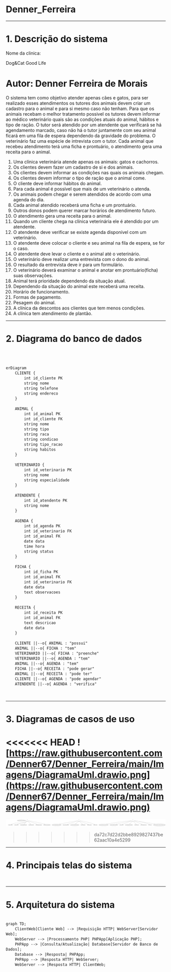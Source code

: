 # Denner_Ferreira

---
# 1. Descrição do sistema

Nome da clinica:

Dog&Cat Good Life

Autor: Denner Ferreira de Morais
=======
O sistema tem como objetivo atender apenas cães e gatos, para ser realizado esses atendimentos os tutores dos animais devem criar um cadastro para o animal e para si mesmo caso não tenham. Para que os animais recebam o melhor tratamento possivel os tutores devem informar ao médico veterinário quais são as condições atuais do animal, hábitos e tipo de ração.
O tutor será atendido por um atendente que verificará se há agendamento marcado, caso não há o tutor juntamente com seu animal ficará em uma fila de espera dependendo da gravidade do problema. O veterinário faz uma espécie de intrevista com o tutor. Cada animal que recebeu atendimento terá uma ficha e prontuário, o atendimento gera uma receita para o animal.


1. Uma clínica veterinária atende apenas os animais: gatos e cachorros. 
2. Os clientes devem fazer um cadastro de si e dos animais. 
3. Os clientes devem informar as condições nas quais os animais chegam. 
4. Os clientes devem informar o tipo de ração que o animal come.
5. O cliente deve informar hábitos do animal. 
6. Para cada animal é possível que mais de um veterinário o atenda. 
7. Os animais podem chegar e serem atendidos de acordo com uma agenda do dia. 
8. Cada animal atendido receberá uma ficha e um prontuário. 
9. Outros donos podem querer marcar horários de atendimento futuro. 
10. O atendimento gera uma receita para o animal. 
11. Quando um cliente chega na clínica veterinária ele é atendido por um atendente. 
12. O atendente deve verificar se existe agenda disponível com um veterinário. 
13. O atendente deve colocar o cliente e seu animal na fila de espera, se for o caso. 
14. O atendente deve levar o cliente e o animal até o veterinário. 
15. O veterinário deve realizar uma entrevista com o dono do animal. 
16. O resultado da entrevista deve ir para um formulário. 
17. O veterinário deverá examinar o animal e anotar em prontuário(ficha) suas observações. 
18. Animal terá prioridade dependendo da situação atual.
19. Dependendo da situação do animal este receberá uma receita.
20. Horário de funcionamento.
21. Formas de pagamento.
22. Pesagem do animal.
23. A clínica da descontos aos clientes que tem menos condições.
24. A clínica tem atendimento de plantão.

---
# 2. Diagrama do banco de dados

![]()

```mermaid

erDiagram
    CLIENTE {
        int id_cliente PK
        string nome
        string telefone
        string endereco
    }

    ANIMAL {
        int id_animal PK
        int id_cliente FK
        string nome
        string tipo
        string raca
        string condicao
        string tipo_racao
        string habitos
    }

    VETERINARIO {
        int id_veterinario PK
        string nome
        string especialidade
    }

    ATENDENTE {
        int id_atendente PK
        string nome
    }

    AGENDA {
        int id_agenda PK
        int id_veterinario FK
        int id_animal FK
        date data
        time hora
        string status
    }

    FICHA {
        int id_ficha PK
        int id_animal FK
        int id_veterinario FK
        date data
        text observacoes
    }

    RECEITA {
        int id_receita PK
        int id_animal FK
        text descricao
        date data
    }

    CLIENTE ||--o{ ANIMAL : "possui"
    ANIMAL ||--o{ FICHA : "tem"
    VETERINARIO ||--o{ FICHA : "preenche"
    VETERINARIO ||--o{ AGENDA : "tem"
    ANIMAL ||--o{ AGENDA : "tem"
    FICHA ||--o{ RECEITA : "pode gerar"
    ANIMAL ||--o{ RECEITA : "pode ter"
    CLIENTE ||--o{ AGENDA : "pode agendar"
    ATENDENTE ||--o{ AGENDA : "verifica"



```

---
# 3. Diagramas de casos de uso

<<<<<<< HEAD
![https://raw.githubusercontent.com/Denner67/Denner_Ferreira/main/Imagens/DiagramaUml.drawio.png](https://raw.githubusercontent.com/Denner67/Denner_Ferreira/main/Imagens/DiagramaUml.drawio.png)
=======
![](https://raw.githubusercontent.com/Denner67/Denner_Ferreira/main/Imagens/DiagramaUml.drawio.png?token=GHSAT0AAAAAACV3RRKEGBCE5JXXHLJTUGTAZV5QT2A)
>>>>>>> da72c7d22d2bbe8929827437be62aac10a4e5299

---
# 4. Principais telas do sistema

![]()

---
# 5. Arquitetura do sistema

```mermaid

graph TD;
    ClientWeb[Cliente Web] --> |Requisição HTTP| WebServer[Servidor Web];
    WebServer --> |Processamento PHP| PHPApp[Aplicação PHP];
    PHPApp --> |Consulta/Atualização| Database[Servidor de Banco de Dados];
    Database --> |Resposta| PHPApp;
    PHPApp --> |Resposta HTTP| WebServer;
    WebServer --> |Resposta HTTP| ClientWeb;

```

